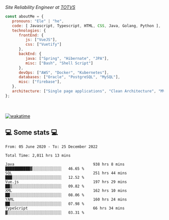 <p><em>Site Reliability Engineer at <a href="https://www.totvs.com/">TOTVS</a></br>
</em></p>


```javascript
const aboutMe = {
   pronouns: "Ele" | "he",
   code: [ Javascript, Typescript, HTML, CSS, Java, Golang, Python ],
   technologies: {
      frontEnd: {
         js: ["VueJS"],
         css: ["Vuetify"]
      },
      backEnd: {
         java: ["Spring", "Hibernate", "JPA"],
         misc: ["Bash", "Shell Script"]
      },
      devOps: ["AWS", "Docker", "Kubernetes"],
      databases: ["Oracle", "PostgreSQL", "MySQL"],
      misc: ["firebase"],
   },
   architecture: ["Single page applications", "Clean Architecture", "MVC", "Microservices"],
};
```
</br></br>
[![wakatime](https://wakatime.com/badge/user/a3a8ed06-d304-4d6b-bc86-4adc418cdea7.svg)](https://wakatime.com/@a3a8ed06-d304-4d6b-bc86-4adc418cdea7)
<h2>💻 Some stats 💻</h2>

<!--START_SECTION:waka-->

```text
From: 05 June 2020 - To: 25 December 2022

Total Time: 2,011 hrs 13 mins

Java                                   938 hrs 8 mins  ███████████▓░░░░░░░░░░░░░   46.65 %
SQL                                    251 hrs 44 mins ███░░░░░░░░░░░░░░░░░░░░░░   12.52 %
Vue.js                                 197 hrs 29 mins ██▒░░░░░░░░░░░░░░░░░░░░░░   09.82 %
XML                                    162 hrs 10 mins ██░░░░░░░░░░░░░░░░░░░░░░░   08.06 %
YAML                                   160 hrs 24 mins ██░░░░░░░░░░░░░░░░░░░░░░░   07.98 %
TypeScript                             66 hrs 34 mins  ▓░░░░░░░░░░░░░░░░░░░░░░░░   03.31 %
```

<!--END_SECTION:waka-->

